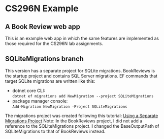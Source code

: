 # CS296N Example
## A Book Review web app
This is an example web app in which the same features are implemented as those required for the CS296N lab assignments.

## SQLiteMigrations branch
This version has a separate project for SQLite migrations.
BookReviews is the startup project and contains SQL Server migrations.
EF commands that target SQLite migrations are written like this:
- dotnet core CLI:<br/>
  `dotnet ef migrations add NewMigration --project SQLiteMigrations`
- package manager console:<br/>
  `Add-Migration NewMigration -Project SQLiteMigrations`

The migrations project was created following this tutorial:
[Using a Separate Migrations Project](https://docs.microsoft.com/en-us/ef/core/managing-schemas/migrations/projects?tabs=vs)
Note: In the BookReviews project, I did not add a reference to the SQLiteMigrations project.
I changed the BaseOutputPath of SQLiteMigrations to that of BookReviews instead.